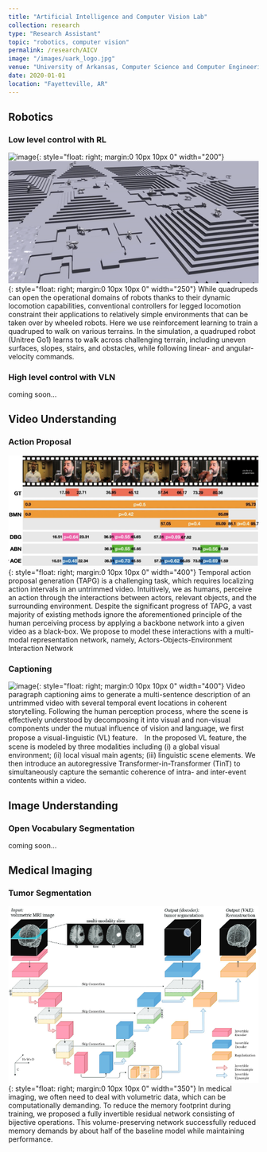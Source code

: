 ```yaml
---
title: "Artificial Intelligence and Computer Vision Lab"
collection: research
type: "Research Assistant"
topic: "robotics, computer vision"
permalink: /research/AICV
image: "/images/uark_logo.jpg" 
venue: "University of Arkansas, Computer Science and Computer Engineering"
date: 2020-01-01
location: "Fayetteville, AR"
---
```



## Robotics
<!-- **How can we develop robust policies for quadruped robots, similar to those found in animals?** -->

### Low level control with RL

![image](/images/projpic/go1_real.gif){: style="float: right; margin:0 10px 10px 0" width="200"}
![image](/images/aicvpic/go1_isaac_gym.gif){: style="float: right; margin:0 10px 10px 0" width="250"}
While quadrupeds can open the operational domains of robots thanks to their dynamic locomotion capabilities, conventional controllers for legged locomotion constraint their applications to relatively simple environments that can be taken over by wheeled robots. Here we use reinforcement learning to train a quadruped to walk on various terrains. In the simulation, a quadruped robot (Unitree Go1) learns to walk across challenging terrain, including uneven surfaces, slopes, stairs, and obstacles, while following linear- and angular- velocity commands.


### High level control with VLN
coming soon...

## Video Understanding

### Action Proposal
![image](/images/aicvpic/tapg.png){: style="float: right; margin:0 10px 10px 0" width="400"}
Temporal action proposal generation (TAPG) is a challenging task, which requires localizing action intervals in an untrimmed video. Intuitively, we as humans, perceive an action through the interactions between actors, relevant objects, and the surrounding environment. Despite the significant progress of TAPG, a vast majority of existing methods ignore the aforementioned principle of the human perceiving process by applying a backbone network into a given video as a black-box.
We propose to model these interactions with a multi-modal representation network, namely, Actors-Objects-Environment Interaction Network

### Captioning

![image](/images/aicvpic/vltint_vpc_demo1.gif){: style="float: right; margin:0 10px 10px 0" width="400"}
Video paragraph captioning aims to generate a multi-sentence description of an untrimmed video with several temporal event locations in coherent storytelling. Following the human perception process, where the scene is effectively understood by decomposing it into visual and non-visual components under the mutual influence of vision and language, we first propose a visual-linguistic (VL) feature.　In the proposed VL feature, the scene is modeled by three modalities including (i) a global visual environment; (ii) local visual main agents; (iii) linguistic scene elements. We then introduce an autoregressive Transformer-in-Transformer (TinT) to simultaneously capture the semantic coherence of intra- and inter-event contents within a video. 

## Image Understanding
### Open Vocabulary Segmentation

coming soon...

## Medical Imaging
### Tumor Segmentation
![image](/images/aicvpic/rev_brain_tumor.png){: style="float: right; margin:0 10px 10px 0" width="350"}
In medical imaging, we often need to deal with volumetric data, which can be computationally demanding. To reduce the memory footprint during training, we proposed a fully invertible residual network consisting of bijective operations. This volume-preserving network successfully reduced memory demands by about half of the baseline model while maintaining performance.


<!-- ## Spiking Neural Networks

Spiking neural networks aim to bridge the gap between neuroscience and machine learning, using biologically realistic models of neurons to carry out the computation. Due to their functional similarity to the biological neural network, spiking neural networks can embrace the sparsity found in biology and
are highly compatible with temporal code.  -->
